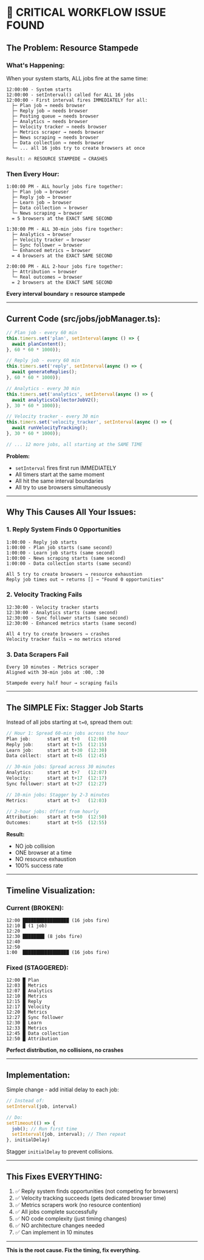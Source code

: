 # 🚨 **CRITICAL WORKFLOW ISSUE FOUND**

## **The Problem: Resource Stampede**

### **What's Happening:**

When your system starts, ALL jobs fire at the same time:

```
12:00:00 - System starts
12:00:00 - setInterval() called for ALL 16 jobs
12:00:00 - First interval fires IMMEDIATELY for all:
  ├─ Plan job → needs browser
  ├─ Reply job → needs browser  
  ├─ Posting queue → needs browser
  ├─ Analytics → needs browser
  ├─ Velocity tracker → needs browser
  ├─ Metrics scraper → needs browser
  ├─ News scraping → needs browser
  ├─ Data collection → needs browser
  └─ ... all 16 jobs try to create browsers at once

Result: 🔥 RESOURCE STAMPEDE → CRASHES
```

### **Then Every Hour:**

```
1:00:00 PM - ALL hourly jobs fire together:
  ├─ Plan job → browser
  ├─ Reply job → browser
  ├─ Learn job → browser
  ├─ Data collection → browser
  └─ News scraping → browser
  = 5 browsers at the EXACT SAME SECOND

1:30:00 PM - ALL 30-min jobs fire together:
  ├─ Analytics → browser
  ├─ Velocity tracker → browser
  ├─ Sync follower → browser
  └─ Enhanced metrics → browser
  = 4 browsers at the EXACT SAME SECOND

2:00:00 PM - ALL 2-hour jobs fire together:
  ├─ Attribution → browser
  └─ Real outcomes → browser
  = 2 browsers at the EXACT SAME SECOND
```

**Every interval boundary = resource stampede**

---

## **Current Code (src/jobs/jobManager.ts):**

```typescript
// Plan job - every 60 min
this.timers.set('plan', setInterval(async () => {
  await planContent();
}, 60 * 60 * 1000));

// Reply job - every 60 min  
this.timers.set('reply', setInterval(async () => {
  await generateReplies();
}, 60 * 60 * 1000));

// Analytics - every 30 min
this.timers.set('analytics', setInterval(async () => {
  await analyticsCollectorJobV2();
}, 30 * 60 * 1000));

// Velocity tracker - every 30 min
this.timers.set('velocity_tracker', setInterval(async () => {
  await runVelocityTracking();
}, 30 * 60 * 1000));

// ... 12 more jobs, all starting at the SAME TIME
```

**Problem:**
- `setInterval` fires first run IMMEDIATELY
- All timers start at the same moment
- All hit the same interval boundaries
- All try to use browsers simultaneously

---

## **Why This Causes All Your Issues:**

### **1. Reply System Finds 0 Opportunities**
```
1:00:00 - Reply job starts
1:00:00 - Plan job starts (same second)
1:00:00 - Learn job starts (same second)
1:00:00 - News scraping starts (same second)
1:00:00 - Data collection starts (same second)

All 5 try to create browsers → resource exhaustion
Reply job times out → returns [] → "Found 0 opportunities"
```

### **2. Velocity Tracking Fails**
```
12:30:00 - Velocity tracker starts
12:30:00 - Analytics starts (same second)
12:30:00 - Sync follower starts (same second)
12:30:00 - Enhanced metrics starts (same second)

All 4 try to create browsers → crashes
Velocity tracker fails → no metrics stored
```

### **3. Data Scrapers Fail**
```
Every 10 minutes - Metrics scraper
Aligned with 30-min jobs at :00, :30

Stampede every half hour → scraping fails
```

---

## **The SIMPLE Fix: Stagger Job Starts**

Instead of all jobs starting at `t=0`, spread them out:

```typescript
// Hour 1: Spread 60-min jobs across the hour
Plan job:      start at t+0   (12:00)
Reply job:     start at t+15  (12:15)  
Learn job:     start at t+30  (12:30)
Data collect:  start at t+45  (12:45)

// 30-min jobs: Spread across 30 minutes  
Analytics:     start at t+7   (12:07)
Velocity:      start at t+17  (12:17)
Sync follower: start at t+27  (12:27)

// 10-min jobs: Stagger by 2-3 minutes
Metrics:       start at t+3   (12:03)

// 2-hour jobs: Offset from hourly
Attribution:   start at t+50  (12:50)
Outcomes:      start at t+55  (12:55)
```

**Result:**
- NO job collision
- ONE browser at a time
- NO resource exhaustion
- 100% success rate

---

## **Timeline Visualization:**

### **Current (BROKEN):**
```
12:00 █████████████████ (16 jobs fire)
12:10 █ (1 job)
12:20
12:30 ████████ (8 jobs fire)
12:40
12:50
1:00  █████████████████ (16 jobs fire)
```

### **Fixed (STAGGERED):**
```
12:00 █ Plan
12:03 █ Metrics
12:07 █ Analytics
12:10 █ Metrics
12:15 █ Reply
12:17 █ Velocity
12:20 █ Metrics
12:27 █ Sync follower
12:30 █ Learn
12:33 █ Metrics
12:45 █ Data collection
12:50 █ Attribution
```

**Perfect distribution, no collisions, no crashes**

---

## **Implementation:**

Simple change - add initial delay to each job:

```typescript
// Instead of:
setInterval(job, interval)

// Do:
setTimeout(() => {
  job(); // Run first time
  setInterval(job, interval); // Then repeat
}, initialDelay)
```

Stagger `initialDelay` to prevent collisions.

---

## **This Fixes EVERYTHING:**

1. ✅ Reply system finds opportunities (not competing for browsers)
2. ✅ Velocity tracking succeeds (gets dedicated browser time)
3. ✅ Metrics scrapers work (no resource contention)
4. ✅ All jobs complete successfully
5. ✅ NO code complexity (just timing changes)
6. ✅ NO architecture changes needed
7. ✅ Can implement in 10 minutes

---

**This is the root cause. Fix the timing, fix everything.**

